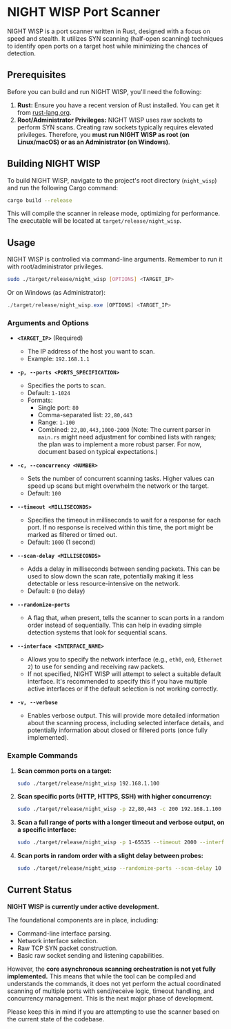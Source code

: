 # NIGHT WISP Port Scanner

NIGHT WISP is a port scanner written in Rust, designed with a focus on speed and stealth. It utilizes SYN scanning (half-open scanning) techniques to identify open ports on a target host while minimizing the chances of detection.

## Prerequisites

Before you can build and run NIGHT WISP, you'll need the following:

1.  **Rust:** Ensure you have a recent version of Rust installed. You can get it from [rust-lang.org](https://www.rust-lang.org/).
2.  **Root/Administrator Privileges:** NIGHT WISP uses raw sockets to perform SYN scans. Creating raw sockets typically requires elevated privileges. Therefore, you **must run NIGHT WISP as root (on Linux/macOS) or as an Administrator (on Windows)**.

## Building NIGHT WISP

To build NIGHT WISP, navigate to the project's root directory (`night_wisp`) and run the following Cargo command:

```bash
cargo build --release
```

This will compile the scanner in release mode, optimizing for performance. The executable will be located at `target/release/night_wisp`.

## Usage

NIGHT WISP is controlled via command-line arguments. Remember to run it with root/administrator privileges.

```bash
sudo ./target/release/night_wisp [OPTIONS] <TARGET_IP>
```

Or on Windows (as Administrator):

```powershell
./target/release/night_wisp.exe [OPTIONS] <TARGET_IP>
```

### Arguments and Options

*   **`<TARGET_IP>`** (Required)
    *   The IP address of the host you want to scan.
    *   Example: `192.168.1.1`

*   **`-p, --ports <PORTS_SPECIFICATION>`**
    *   Specifies the ports to scan.
    *   Default: `1-1024`
    *   Formats:
        *   Single port: `80`
        *   Comma-separated list: `22,80,443`
        *   Range: `1-100`
        *   Combined: `22,80,443,1000-2000` (Note: The current parser in `main.rs` might need adjustment for combined lists with ranges; the plan was to implement a more robust parser. For now, document based on typical expectations.)

*   **`-c, --concurrency <NUMBER>`**
    *   Sets the number of concurrent scanning tasks. Higher values can speed up scans but might overwhelm the network or the target.
    *   Default: `100`

*   **`--timeout <MILLISECONDS>`**
    *   Specifies the timeout in milliseconds to wait for a response for each port. If no response is received within this time, the port might be marked as filtered or timed out.
    *   Default: `1000` (1 second)

*   **`--scan-delay <MILLISECONDS>`**
    *   Adds a delay in milliseconds between sending packets. This can be used to slow down the scan rate, potentially making it less detectable or less resource-intensive on the network.
    *   Default: `0` (no delay)

*   **`--randomize-ports`**
    *   A flag that, when present, tells the scanner to scan ports in a random order instead of sequentially. This can help in evading simple detection systems that look for sequential scans.

*   **`--interface <INTERFACE_NAME>`**
    *   Allows you to specify the network interface (e.g., `eth0`, `en0`, `Ethernet 2`) to use for sending and receiving raw packets.
    *   If not specified, NIGHT WISP will attempt to select a suitable default interface. It's recommended to specify this if you have multiple active interfaces or if the default selection is not working correctly.

*   **`-v, --verbose`**
    *   Enables verbose output. This will provide more detailed information about the scanning process, including selected interface details, and potentially information about closed or filtered ports (once fully implemented).

### Example Commands

1.  **Scan common ports on a target:**
    ```bash
    sudo ./target/release/night_wisp 192.168.1.100
    ```

2.  **Scan specific ports (HTTP, HTTPS, SSH) with higher concurrency:**
    ```bash
    sudo ./target/release/night_wisp -p 22,80,443 -c 200 192.168.1.100
    ```

3.  **Scan a full range of ports with a longer timeout and verbose output, on a specific interface:**
    ```bash
    sudo ./target/release/night_wisp -p 1-65535 --timeout 2000 --interface eth0 -v 10.0.0.5
    ```

4.  **Scan ports in random order with a slight delay between probes:**
    ```bash
    sudo ./target/release/night_wisp --randomize-ports --scan-delay 10 192.168.1.100
    ```

## Current Status

**NIGHT WISP is currently under active development.**

The foundational components are in place, including:
*   Command-line interface parsing.
*   Network interface selection.
*   Raw TCP SYN packet construction.
*   Basic raw socket sending and listening capabilities.

However, the **core asynchronous scanning orchestration is not yet fully implemented.** This means that while the tool can be compiled and understands the commands, it does not yet perform the actual coordinated scanning of multiple ports with send/receive logic, timeout handling, and concurrency management. This is the next major phase of development.

Please keep this in mind if you are attempting to use the scanner based on the current state of the codebase.
